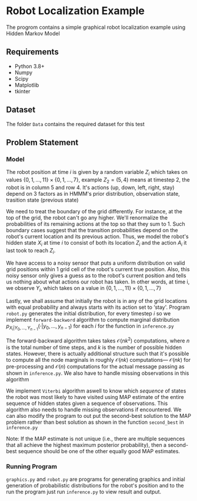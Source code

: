 # Robot Localization Example
The progrom contains a simple graphical robot localization example using Hidden Markov Model

## Requirements
- Python 3.8+
- Numpy
- Scipy
- Matplotlib
- tkinter

## Dataset
The folder `Data` contains the required dataset for this test

## Problem Statement
### Model 
The robot position at time $i$ is given by a random variable $Z_i$ which takes on values $\{0, 1,\dots, 11\} \times \{0, 1,\dots, 7\}$, example $Z_2 = (5, 4)$ means at timestep 2, the robot is in column 5 and row 4. It's actions (up, down, left, right, stay) depend on 3 factors as in HMMM's prior distribution, observation state, trasition state (previous state)

We need to treat the boundary of the grid differently. For instance, at the top of the grid, the robot can't go any higher. We'll renormalize the probabilities of its remaining actions at the top so that they sum to 1. Such boundary cases suggest that the transition probabilities depend on the robot's current location and its previous action. Thus, we model the robot's hidden state $X_ i$ at time $i$ to consist of both its location $Z_ i$ and the action $A_ i$ it last took to reach $Z_ i$. 

We have access to a noisy sensor that puts a uniform distribution on valid grid positions within 1 grid cell of the robot's current true position. Also, this noisy sensor only gives a guess as to the robot's current position and tells us nothing about what actions our robot has taken. In other words, at time i, we observe $Y_ i$, which takes on a value in $\{ 0,1,\dots ,11\} \times \{ 0,1,\dots ,7\}$

Lastly, we shall assume that initially the robot is in any of the grid locations with equal probability and always starts with its action set to ‘stay'. Program `robot.py` generates the initial distribution, for every timestep $i$ so we implement `forward-backword` algorithm to compute marginal distribution $p_{X_ i|Y_0,\dots ,Y_{n-1}}(\cdot |y_0,\dots ,y_{n-1})$ for each $i$ for the function in `inference.py`

The forward-backward algorithm takes takes $\mathcal{O}(nk^2)$ computations, where $n$ is the total number of time steps, and $k$ is the number of possible hidden states. However, there is actually additional structure such that it's possible to compute all the node marginals in roughly $\mathcal{O}(nk)$ computations— $\mathcal{O}(nk)$ for pre-processing and $\mathcal{O}(n)$ computations for the actual message passing as shown in `inference.py`.
We also have to handle missing observations in this algorithm

We implement `Viterbi` algorithm aswell to know which *sequence* of states the robot was most likely to have visited using MAP estimate of the entire sequence of hidden states given a sequence of observations. This algorithm also needs to handle missing observations if encountered. We can also modify the program to out put the second-best solution to the MAP problem rather than best solution as shown in the function `second_best` in `inference.py`

Note: If the MAP estimate is not unique (i.e., there are multiple sequences that all achieve the highest maximum posterior probability), then a second-best sequence should be one of the other equally good MAP estimates.

### Running Program
`graphics.py` and `robot.py` are programs for generating graphics and initial generation of probabilistic distributions for the robot's position and to the run the program just run `inference.py` to view result and output.
